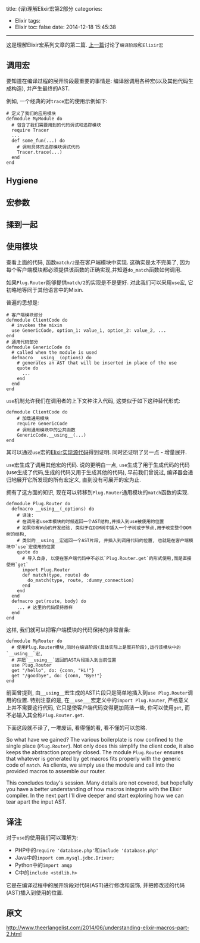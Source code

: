 title: (译)理解Elixir宏第2部分
categories:
  - Elixir
tags:
  - Elixir
toc: false
date: 2014-12-18 15:45:38
---

这是理解Elixir宏系列文章的第二篇. [上一篇](/2014/12/18/elixir-understanding-macro-part-1/)讨论了`编译阶段`和`Elixir宏`

## 调用宏

要知道在编译过程的展开阶段最重要的事情是: 编译器调用各种宏(以及其他代码生成构造), 并产生最终的AST.

例如, 一个经典的对`trace`宏的使用示例如下:

```
# 定义了我们的应用模块
defmodule MyModule do
  # 包含了我们需要用到的代码调试和追踪模块
  require Tracer
  ...
  def some_fun(...) do
    # 调用具体的追踪模块调试代码
    Tracer.trace(...)
  end
end
```

## Hygiene

## 宏参数



## 揉到一起

## 使用模块

查看上面的代码, 函数`match/2`是在客户端模块中实现. 这确实是太不完美了, 因为每个客户端模块都必须提供该函数的正确实现,并知道`do_match`函数如何调用.

如果`Plug.Router`能够提供`match/2`的实现是不是更好. 对此我们可以采用`use`宏, 它初略地等同于其他语言中的Mixin.

普遍的思想是:

```
# 客户端模块部分
defmodule ClientCode do
  # invokes the mixin
  use GenericCode, option_1: value_1, option_2: value_2, ...
end
# 通用代码部分
defmodule GenericCode do
  # called when the module is used
  defmacro __using__(options) do
    # generates an AST that will be inserted in place of the use
    quote do
      ...
    end
  end
end
```

`use`机制允许我们在调用者的上下文种注入代码, 这类似于如下这种替代形式:

```
defmodule ClientCode do
    # 加载通用模块
    require GenericCode
    # 调用通用模块中的公共函数
    GenericCode.__using__(...)
end
```

其可以通过`use`宏的[Elixir实现源代码](https://github.com/elixir-lang/elixir/blob/v0.14.0/lib/elixir/lib/kernel.ex#L3531-L3532)得到证明. 同时还证明了另一点 - 增量展开.

`use`宏生成了调用其他宏的代码. 说的更明白一点, `use`生成了用于生成代码的代码(use生成了代码,生成的代码又用于生成其他的代码), 早前我们曾说过, 编译器会递归地展开它所发现的所有宏定义, 直到没有可展开的宏为止.

拥有了这方面的知识, 现在可以转移到`Plug.Router`通用模块的`match`函数的实现.

```
defmodule Plug.Router do
  defmacro __using__(_options) do
    # 译注:
    # 在调用者use本模块的时候返回一个AST结构,并插入到use被使用的位置
    # 如果你有Web的开发经验, 类似于在DOM树中插入一个子树或子节点,用于改变整个DOM树的结构,
    # 类似的__using__宏返回一个AST片段, 并插入到调用代码的位置, 也就是在客户端模块中`use`宏使用的位置
    quote do
      # 导入自身, 以便在客户端代码中不必以`Plug.Router.get`的形式使用,而是直接使用`get`
      import Plug.Router
      def match(type, route) do
        do_match(type, route, :dummy_connection)
      end
    end
  end
  defmacro get(route, body) do
    ... # 这里的代码保持原样
  end
end
```

这样, 我们就可以把客户端模块的代码保持的非常苗条:

```
defmodule MyRouter do
  # 使用Plug.Router模块,同时在编译阶段(具体实际上是展开阶段),运行该模块中的`__using__`宏,
  # 并把`__using__`返回的AST片段插入到当前位置
  use Plug.Router
  get "/hello", do: {conn, "Hi!"}
  get "/goodbye", do: {conn, "Bye!"}
end
```

前面曾提到, 由`__using__`宏生成的AST片段只是简单地插入到`use Plug.Router`调用的位置. 特别注意的是, 在`__use___`宏定义中的`import Plug.Router`, 严格意义上并不需要这行代码, 它只是使客户端代码变得更加简洁一些, 你可以使用`get`, 而不必输入其全称`Plug.Router.get`.

下面这段就不译了, 一堆废话, 看得懂的看, 看不懂的可以忽略.

So what have we gained? The various boilerplate is now confined to the single place (`Plug.Router`).
Not only does this simplify the client code, it also keeps the abstraction properly closed.
The module `Plug.Router` ensures that whatever is generated by get macros fits properly with the generic code of `match`.
As clients, we simply use the module and call into the provided macros to assemble our router.

This concludes today's session. Many details are not covered,
but hopefully you have a better understanding of how macros integrate with the Elixir compiler.
In the next part I'll dive deeper and start exploring how we can tear apart the input AST.

## 译注

对于`use`的使用我们可以理解为:

- PHP中的`require 'database.php'`和`include 'database.php'`
- Java中的`import com.mysql.jdbc.Driver;`
- Python中的`import amqp`
- C中的`include <stdlib.h>`

它是在编译过程中的展开阶段对代码(AST)进行修改和装饰, 并把修改过的代码(AST)插入到使用的位置.

## 原文

http://www.theerlangelist.com/2014/06/understanding-elixir-macros-part-2.html